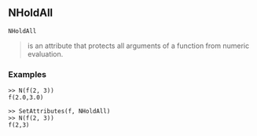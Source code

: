 ## NHoldAll

```
NHoldAll
```

> is an attribute that protects all arguments of a function from numeric evaluation.
    
### Examples
```	
>> N(f(2, 3))    
f(2.0,3.0)   
 
>> SetAttributes(f, NHoldAll)    
>> N(f(2, 3))    
f(2,3)    
```